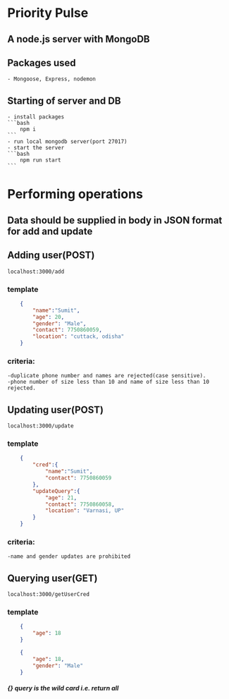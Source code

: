 # Priority Pulse
## A node.js server with MongoDB

## Packages used
    - Mongoose, Express, nodemon

## Starting of server and DB
    - install packages
    ```bash
        npm i
    ``` 
    - run local mongodb server(port 27017)
    - start the server
    ```bash
        npm run start
    ```
# Performing operations
## Data should be supplied in body in JSON format for add and update
## Adding user(POST)
    localhost:3000/add
### template
```json
    {
        "name":"Sumit",
        "age": 20,
        "gender": "Male",
        "contact": 7750860059,
        "location": "cuttack, odisha"
    }
```
### criteria: 
    -duplicate phone number and names are rejected(case sensitive).
    -phone number of size less than 10 and name of size less than 10 rejected.

## Updating user(POST)
    localhost:3000/update
### template
```json
    {
        "cred":{
            "name":"Sumit",
            "contact": 7750860059
        },
        "updateQuery":{
            "age": 21,
            "contact": 7750860058,
            "location": "Varnasi, UP"
        }
    }
```

### criteria:
    -name and gender updates are prohibited

## Querying user(GET)
    localhost:3000/getUserCred
### template
```json
    {
        "age": 18
    }
```
```json
    {
        "age": 18,
        "gender": "Male"
    }
```
##### {} query is the wild card i.e. return all